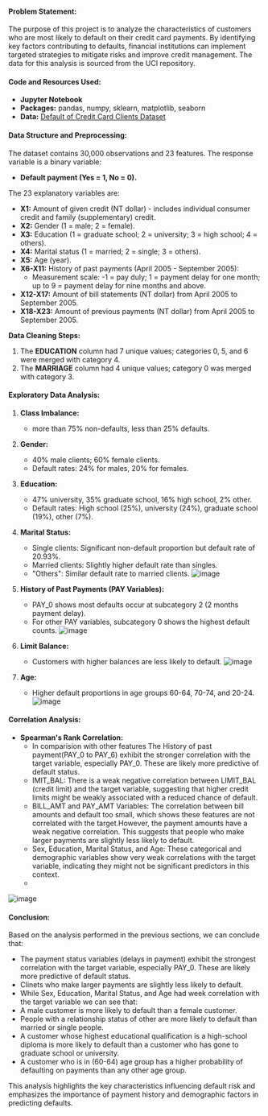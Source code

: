 #### Problem Statement:

The purpose of this project is to analyze the characteristics of customers who are most likely to default on their credit card payments. By identifying key factors contributing to defaults, financial institutions can implement targeted strategies to mitigate risks and improve credit management. The data for this analysis is sourced from the UCI repository.

#### Code and Resources Used:
- **Jupyter Notebook**
- **Packages:** pandas, numpy, sklearn, matplotlib, seaborn
- **Data:** [Default of Credit Card Clients Dataset](https://archive.ics.uci.edu/dataset/350/default+of+credit+card+clients)

#### Data Structure and Preprocessing:
The dataset contains 30,000 observations and 23 features. The response variable is a binary variable:
- **Default payment (Yes = 1, No = 0).**

The 23 explanatory variables are:
- **X1:** Amount of given credit (NT dollar) - includes individual consumer credit and family (supplementary) credit.
- **X2:** Gender (1 = male; 2 = female).
- **X3:** Education (1 = graduate school; 2 = university; 3 = high school; 4 = others).
- **X4:** Marital status (1 = married; 2 = single; 3 = others).
- **X5:** Age (year).
- **X6-X11:** History of past payments (April 2005 - September 2005):
  - Measurement scale: -1 = pay duly; 1 = payment delay for one month; up to 9 = payment delay for nine months and above.
- **X12-X17:** Amount of bill statements (NT dollar) from April 2005 to September 2005.
- **X18-X23:** Amount of previous payments (NT dollar) from April 2005 to September 2005.

**Data Cleaning Steps:**
1. The **EDUCATION** column had 7 unique values; categories 0, 5, and 6 were merged with category 4.
2. The **MARRIAGE** column had 4 unique values; category 0 was merged with category 3.

#### Exploratory Data Analysis:
1. **Class Imbalance:**
   - more than 75% non-defaults, less than 25% defaults.
2. **Gender:**
   - 40% male clients; 60% female clients.
   - Default rates: 24% for males, 20% for females.
3. **Education:**
   - 47% university, 35% graduate school, 16% high school, 2% other.
   - Default rates: High school (25%), university (24%), graduate school (19%), other (7%).
4. **Marital Status:**
   - Single clients: Significant non-default proportion but default rate of 20.93%.
   - Married clients: Slightly higher default rate than singles.
   - "Others": Similar default rate to married clients.
  ![image](https://github.com/user-attachments/assets/d66168de-69d6-4a22-b257-e77dc985fa06)

5. **History of Past Payments (PAY Variables):**
   - PAY_0 shows most defaults occur at subcategory 2 (2 months payment delay).
   - For other PAY variables, subcategory 0 shows the highest default counts.
 ![image](https://github.com/user-attachments/assets/b30ce91a-7524-413e-9943-36d6eba02903)
 
6. **Limit Balance:**
   - Customers with higher balances are less likely to default.
 ![image](https://github.com/user-attachments/assets/f9e70380-1839-48f4-aac7-9717aec52daf)
 
7. **Age:**
   - Higher default proportions in age groups 60-64, 70-74, and 20-24.
 ![image](https://github.com/user-attachments/assets/47afcb98-9309-4126-a5f0-fa4d51b414be)
 
     
#### Correlation Analysis:
- **Spearman's Rank Correlation:**
  - In comparision with other features The History of past payment(PAY_0 to PAY_6) exhibit the stronger correlation with the target variable, especially PAY_0. These are likely more predictive of default status.
  - IMIT_BAL: There is a weak negative correlation between LIMIT_BAL (credit limit) and the target variable, suggesting that higher credit limits might be weakly associated with a reduced chance of default.
  - BILL_AMT and PAY_AMT Variables: The correlation between bill amounts and  default too small, which shows these features are not correlated with the target.However,  the payment amounts have a weak negative correlation. This suggests that people who make larger payments are slightly less likely to default.
  - Sex, Education, Marital Status, and Age: These categorical and demographic variables show very weak correlations with the target variable, indicating they might not be significant predictors in this context.
  - 
![image](https://github.com/user-attachments/assets/5eab3399-9522-4d2e-906d-f2225fbf1a57)

#### Conclusion:
Based on the analysis performed in the previous sections, we can conclude that:

- The payment status variables (delays in payment) exhibit the strongest correlation with the target variable, especially PAY_0. These are likely more predictive of default status.
- Clinets who make larger payments are slightly less likely to default.
- While Sex, Education, Marital Status, and Age had week correlation with the target variable we can see that: 
-  A male customer is more likely to default than a female customer.
-  People with a relationship status of other are more likely to default than married or single people.
-  A customer whose highest educational qualification is a high-school diploma is more likely to default than a customer who has gone to graduate school or university.
-  A customer who is in (60-64) age group has a higher probability of defaulting on payments than any other age group.

This analysis highlights the key characteristics influencing default risk and emphasizes the importance of payment history and demographic factors in predicting defaults.

